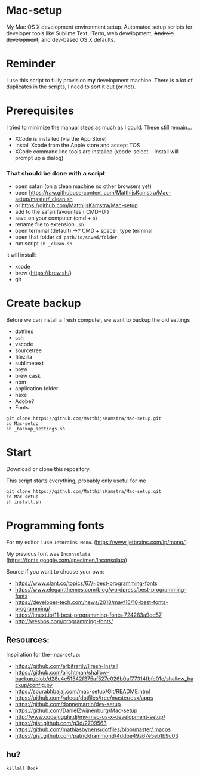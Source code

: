 # Mac-setup

My Mac OS X development environment setup. Automated setup scripts for developer tools like Sublime Text, iTerm, web development, ~~Android development~~, and dev-based OS X defaults.

# Reminder

I use this script to fully provision **my** development machine.
There is a lot of duplicates in the scripts, I need to sort it out (or not).

# Prerequisites

I tried to minimize the manual steps as much as I could. These still remain...

- XCode is installed (via the App Store)
- Install Xcode from the Apple store and accept TOS
- XCode command line tools are installed (xcode-select --install will prompt up a dialog)

### That should be done with a script

- open safari (on a clean machine no other browsers yet)
- open https://raw.githubusercontent.com/MatthijsKamstra/Mac-setup/master/_clean.sh
- or https://github.com/MatthijsKamstra/Mac-setup
- add to the safari favourites ( CMD+D )
- save on your computer (cmd + s)
- rename file to extension `.sh`
- open terminal (default) ->? CMD + space : type terminal
- open that folder `cd path/to/saved/folder`
- run script `sh _clean.sh`

it will install:

- xcode
- brew (https://brew.sh/)
- git


# Create backup

Before we can install a fresh computer, we want to backup the old settings

- dotfiles
- ssh
- vscode
- sourcetree
- filezilla
- sublimetext
- brew
- brew cask
- npm
- application folder
- haxe
- Adobe?
- Fonts

```
git clone https://github.com/MatthijsKamstra/Mac-setup.git
cd Mac-setup
sh _backup_settings.sh
```


# Start

Download or clone this repository.

This script starts everything, probably only useful for me

```
git clone https://github.com/MatthijsKamstra/Mac-setup.git
cd Mac-setup
sh install.sh
```

<!--
or use a specific bash file

- For Android development: [Android setup](https://github.com/MatthijsKamstra/Mac-setup/blob/master/android.sh)
- Lazy I-Want-It-All install: [Brew setup](https://github.com/MatthijsKamstra/Mac-setup/blob/master/brew.sh)
- Minimal install (xcode/brew/git): [Clean setup](https://github.com/MatthijsKamstra/Mac-setup/blob/master/clean.sh)
- Minimal design setup: [Design setup](https://github.com/MatthijsKamstra/Mac-setup/blob/master/design.sh)
- Quick start for [Haxe](http://haxe.org): [Haxe setup](https://github.com/MatthijsKamstra/Mac-setup/blob/master/haxe.sh)
- Update OSX: [OSX prep setup](https://github.com/MatthijsKamstra/Mac-setup/blob/master/osxprep.sh)
- Change default OSX settings: [OSX setup](https://github.com/MatthijsKamstra/Mac-setup/blob/master/osx.sh)
- Web dev setup (git/node/editors/plugins/programs/etc): [Web development setup](https://github.com/MatthijsKamstra/Mac-setup/blob/master/_web.sh)

# Sublime Text setup

- Install Package control: <https://packagecontrol.io/installation>
- And then install via `cmc+shift+p` + `install` the following:
  - Alignment
  - AutoFileName
  - Browser Refresh
  - Color Highlighter
  - ColorPicker
  - DocBlockr
  - GitGutter
  - Haxe
  - Indent XML
  - Minifier
  - Pretty JSON
  - SideBarEnhancements
  - SourceTree
  - Trimmer
  - Terminal

User preferences:

```
{
	// "word_wrap": true,
	"font_face": "Inconsolata",
	"font_size": 14,
	"highlight_line": true,
	"trim_trailing_white_space_on_save": true,
	// "auto_complete_commit_on_tab": true,
	// "draw_white_space": "all",
	"highlight_modified_tabs": true,
	"bold_folder_labels": false
}

```

[resource](http://www.thenerdary.net/post/29338253893/my-sublime-text-2-config)

-->

# Programming fonts

For my editor I use `JetBrains Mono`. (https://www.jetbrains.com/lp/mono/)

My previous font was `Inconsolata`. (https://fonts.google.com/specimen/Inconsolata)

Source if you want to choose your own:

- https://www.slant.co/topics/67/~best-programming-fonts
- https://www.elegantthemes.com/blog/wordpress/best-programming-fonts
- https://developer-tech.com/news/2018/may/16/10-best-fonts-programming/
- https://itnext.io/11-best-programming-fonts-724283a9ed57
- <http://wesbos.com/programming-fonts/>

<!--
# Filezilla

How to backup Filezilla

**Step 1**
Open up your copy of FileZilla, select the ‘Export…’ option from the ‘File’ menu and click the checkbox that reads ‘Export Site Manager entries’. At this point you may also want to select to export your settings and the current transfer queue if one exists.

**Step 2**
Click ‘OK’ and you’ll be asked where you want to save the exported file to. The export is in the format of a XML file and should be saved in a suitable location.

**Step 3**
Now we have our FileZilla site manager safe and sound its time to look at importing our sites back into FileZilla. To do this, with FileZilla open, select the ‘Import…’ option from the ‘File’ menu and navigate to where the saved XML file is sitting. Simply click ‘OK’ and watch as your settings flood back in. It’s almost as if you were never FileZilla-less.

Resource: <http://biostall.com/how-to-copy-or-backup-your-filezilla-site-manager/>

# Mail

Ways to backup personal mail

Resource:

- <https://support.apple.com/kb/PH19174?locale=en_US>
- <http://www.cnet.com/how-to/a-better-way-to-archive-email-in-apple-mail/>
- <http://ccm.net/faq/11317-mac-os-back-up-your-mail-folder>

-->

## Resources:

Inspiration for the-mac-setup:

- <https://github.com/arbitrarily/Fresh-Install>
- <https://github.com/alichtman/shallow-backup/blob/d28e4e51542f375af527c026b0af77314fbfe01e/shallow_backup/config.py>
- <https://sourabhbajaj.com/mac-setup/Git/README.html>
- <https://github.com/rafeca/dotfiles/tree/master/osx/apps>
- <https://github.com/donnemartin/dev-setup>
- <https://github.com/DanielZwijnenburg/Mac-setup>
- <http://www.codejuggle.dj/my-mac-os-x-development-setup/>
- <https://gist.github.com/g3d/2709563>
- <https://github.com/mathiasbynens/dotfiles/blob/master/.macos>
- <https://gist.github.com/patrickhammond/4ddbe49a67e5eb1b9c03>

## hu?

```
killall Dock
```
